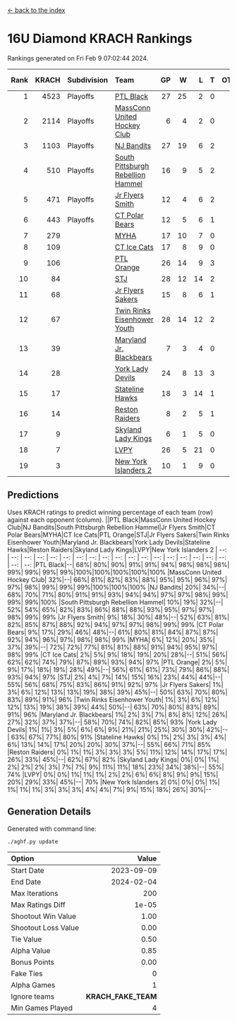 [<- back to the index](readme.md)
# 16U Diamond KRACH Rankings
Rankings generated on Fri Feb  9 07:02:44 2024.

Rank|KRACH|Subdivision|Team|GP|W|L|T|OTW|OTL|SoS|Exp Wins|Win Diff
---:|---:|:---|:---|---:|---:|---:|---:|---:|---:|---:|---:|---:
1|4523|Playoffs|[PTL Black](https://gamesheetstats.com/seasons/3663/teams/140833/schedule)|27|25|2|0|2|0|431|25.8|-0.0
2|2114|Playoffs|[MassConn United Hockey Club](https://gamesheetstats.com/seasons/3663/teams/140835/schedule)|6|4|2|0|0|0|1640|4.8|-0.0
3|1103|Playoffs|[NJ Bandits](https://gamesheetstats.com/seasons/3663/teams/140836/schedule)|27|19|6|2|0|2|816|20.8|-0.0
4|510|Playoffs|[South Pittsburgh Rebellion Hammel](https://gamesheetstats.com/seasons/3663/teams/140839/schedule)|16|9|5|2|0|0|773|10.8|-0.0
5|471|Playoffs|[Jr Flyers Smith](https://gamesheetstats.com/seasons/3663/teams/140837/schedule)|12|4|6|2|1|2|1459|5.8|-0.0
6|443|Playoffs|[CT Polar Bears](https://gamesheetstats.com/seasons/3663/teams/140834/schedule)|12|5|6|1|0|0|1164|6.3|-0.0
7|279||[MYHA](https://gamesheetstats.com/seasons/3663/teams/140838/schedule)|17|10|7|0|0|0|759|10.9|0.0
8|109||[CT Ice Cats](https://gamesheetstats.com/seasons/3663/teams/140846/schedule)|17|8|9|0|0|1|671|8.9|0.0
9|106||[PTL Orange](https://gamesheetstats.com/seasons/3663/teams/140842/schedule)|26|14|9|3|1|0|185|16.4|0.0
10|84||[STJ](https://gamesheetstats.com/seasons/3663/teams/140841/schedule)|28|12|14|2|0|1|937|13.9|0.0
11|68||[Jr Flyers Sakers](https://gamesheetstats.com/seasons/3663/teams/140843/schedule)|15|8|6|1|2|0|119|9.4|0.0
12|67||[Twin Rinks Eisenhower Youth](https://gamesheetstats.com/seasons/3663/teams/140847/schedule)|28|14|12|2|3|0|134|15.9|0.0
13|39||[Maryland Jr. Blackbears](https://gamesheetstats.com/seasons/3663/teams/140848/schedule)|7|3|4|0|0|1|657|3.9|0.0
14|28||[York Lady Devils](https://gamesheetstats.com/seasons/3663/teams/140845/schedule)|24|8|13|3|0|2|254|10.4|0.0
15|17||[Stateline Hawks](https://gamesheetstats.com/seasons/3663/teams/140840/schedule)|18|3|14|1|0|1|914|4.4|0.0
16|14||[Reston Raiders](https://gamesheetstats.com/seasons/3663/teams/140850/schedule)|8|2|5|1|1|0|40|3.4|0.0
17|9||[Skyland Lady Kings](https://gamesheetstats.com/seasons/3663/teams/140849/schedule)|6|1|5|0|1|0|54|1.9|0.0
18|7||[LVPY](https://gamesheetstats.com/seasons/3663/teams/140844/schedule)|26|5|21|0|0|1|458|5.9|0.0
19|3||[New York Islanders 2](https://gamesheetstats.com/seasons/3663/teams/140851/schedule)|10|1|9|0|0|0|62|1.9|0.0

## Predictions
Uses KRACH ratings to predict winning percentage of each team (row) against each opponent (column).
||PTL Black|MassConn United Hockey Club|NJ Bandits|South Pittsburgh Rebellion Hammel|Jr Flyers Smith|CT Polar Bears|MYHA|CT Ice Cats|PTL Orange|STJ|Jr Flyers Sakers|Twin Rinks Eisenhower Youth|Maryland Jr. Blackbears|York Lady Devils|Stateline Hawks|Reston Raiders|Skyland Lady Kings|LVPY|New York Islanders 2
| --: | --: | --: | --: | --: | --: | --: | --: | --: | --: | --: | --: | --: | --: | --: | --: | --: | --: | --: | --: 
|PTL Black|--| 68%| 80%| 90%| 91%| 91%| 94%| 98%| 98%| 98%| 99%| 99%| 99%| 99%|100%|100%|100%|100%|100%
|MassConn United Hockey Club| 32%|--| 66%| 81%| 82%| 83%| 88%| 95%| 95%| 96%| 97%| 97%| 98%| 99%| 99%| 99%|100%|100%|100%
|NJ Bandits| 20%| 34%|--| 68%| 70%| 71%| 80%| 91%| 91%| 93%| 94%| 94%| 97%| 97%| 98%| 99%| 99%| 99%|100%
|South Pittsburgh Rebellion Hammel| 10%| 19%| 32%|--| 52%| 54%| 65%| 82%| 83%| 86%| 88%| 88%| 93%| 95%| 97%| 97%| 98%| 99%| 99%
|Jr Flyers Smith|  9%| 18%| 30%| 48%|--| 52%| 63%| 81%| 82%| 85%| 87%| 88%| 92%| 94%| 97%| 97%| 98%| 99%| 99%
|CT Polar Bears|  9%| 17%| 29%| 46%| 48%|--| 61%| 80%| 81%| 84%| 87%| 87%| 92%| 94%| 96%| 97%| 98%| 98%| 99%
|MYHA|  6%| 12%| 20%| 35%| 37%| 39%|--| 72%| 72%| 77%| 81%| 81%| 88%| 91%| 94%| 95%| 97%| 98%| 99%
|CT Ice Cats|  2%|  5%|  9%| 18%| 19%| 20%| 28%|--| 51%| 56%| 62%| 62%| 74%| 79%| 87%| 89%| 93%| 94%| 97%
|PTL Orange|  2%|  5%|  9%| 17%| 18%| 19%| 28%| 49%|--| 56%| 61%| 61%| 73%| 79%| 86%| 88%| 93%| 94%| 97%
|STJ|  2%|  4%|  7%| 14%| 15%| 16%| 23%| 44%| 44%|--| 55%| 56%| 68%| 75%| 83%| 86%| 91%| 92%| 97%
|Jr Flyers Sakers|  1%|  3%|  6%| 12%| 13%| 13%| 19%| 38%| 39%| 45%|--| 50%| 63%| 70%| 80%| 83%| 89%| 91%| 96%
|Twin Rinks Eisenhower Youth|  1%|  3%|  6%| 12%| 12%| 13%| 19%| 38%| 39%| 44%| 50%|--| 63%| 70%| 80%| 83%| 89%| 91%| 96%
|Maryland Jr. Blackbears|  1%|  2%|  3%|  7%|  8%|  8%| 12%| 26%| 27%| 32%| 37%| 37%|--| 58%| 70%| 74%| 82%| 85%| 93%
|York Lady Devils|  1%|  1%|  3%|  5%|  6%|  6%|  9%| 21%| 21%| 25%| 30%| 30%| 42%|--| 63%| 67%| 77%| 80%| 91%
|Stateline Hawks|  0%|  1%|  2%|  3%|  3%|  4%|  6%| 13%| 14%| 17%| 20%| 20%| 30%| 37%|--| 55%| 66%| 71%| 85%
|Reston Raiders|  0%|  1%|  1%|  3%|  3%|  3%|  5%| 11%| 12%| 14%| 17%| 17%| 26%| 33%| 45%|--| 62%| 67%| 82%
|Skyland Lady Kings|  0%|  0%|  1%|  2%|  2%|  2%|  3%|  7%|  7%|  9%| 11%| 11%| 18%| 23%| 34%| 38%|--| 55%| 74%
|LVPY|  0%|  0%|  1%|  1%|  1%|  2%|  2%|  6%|  6%|  8%|  9%|  9%| 15%| 20%| 29%| 33%| 45%|--| 70%
|New York Islanders 2|  0%|  0%|  0%|  1%|  1%|  1%|  1%|  3%|  3%|  3%|  4%|  4%|  7%|  9%| 15%| 18%| 26%| 30%|--

## Generation Details

Generated with command line:
```
./aghf.py update
```

| Option | Value |
| :----- | ----: |
| Start Date | 2023-09-09 |
| End Date | 2024-02-04 |
| Max Iterations | 200 |
| Max Ratings Diff | 1e-05 |
| Shootout Win Value | 1.00 |
| Shootout Loss Value | 0.00 |
| Tie Value | 0.50 |
| Alpha Value | 0.85 |
| Bonus Points | 0.00 |
| Fake Ties | 0 |
| Alpha Games | 1 |
| Ignore teams | __KRACH_FAKE_TEAM__ |
| Min Games Played | 4 |

